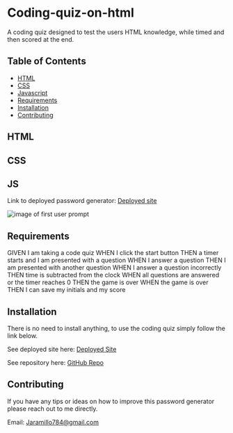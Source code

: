 # Coding-quiz-on-html
A coding quiz designed to test the users HTML knowledge, while timed and then scored at the end.

## Table of Contents

* [HTML](#HTML)
* [CSS](#CSS)
* [Javascript](#JS)
* [Requirements](#Requirements)
* [Installation](#Installation)
* [Contributing](#Contributing)

## HTML


## CSS



## JS 

Link to deployed password generator: [Deployed site]()

![image of first user prompt]()

## Requirements
GIVEN I am taking a code quiz
WHEN I click the start button
THEN a timer starts and I am presented with a question
WHEN I answer a question
THEN I am presented with another question
WHEN I answer a question incorrectly
THEN time is subtracted from the clock
WHEN all questions are answered or the timer reaches 0
THEN the game is over
WHEN the game is over
THEN I can save my initials and my score

## Installation

There is no need to install anything, to use the coding quiz simply follow the link below. 

See deployed site here: [Deployed Site]()


See repository here: [GitHub Repo](https://github.com/JD-Jaramillo/coding-quiz-on-html)

## Contributing

If you have any tips or ideas on how to improve this password generator please reach out to me directly. 

Email: Jaramillo784@gmail.com
